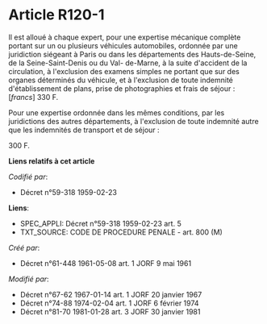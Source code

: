 # Article R120-1

Il est alloué à chaque expert, pour une expertise mécanique complète portant sur un ou plusieurs véhicules automobiles,
ordonnée par une juridiction siégeant à Paris ou dans les départements des Hauts-de-Seine, de la Seine-Saint-Denis ou du Val-
de-Marne, à la suite d'accident de la circulation, à l'exclusion des examens simples ne portant que sur des organes
déterminés du véhicule, et à l'exclusion de toute indemnité d'établissement de plans, prise de photographies et frais de
séjour : [*francs*] 330 F.

Pour une expertise ordonnée dans les mêmes conditions, par les juridictions des autres départements, à l'exclusion de toute
indemnité autre que les indemnités de transport et de séjour :

300 F.

**Liens relatifs à cet article**

_Codifié par_:

  - Décret n°59-318 1959-02-23

**Liens**:

  - SPEC_APPLI: Décret n°59-318 1959-02-23 art. 5
  - TXT_SOURCE: CODE DE PROCEDURE PENALE - art. 800 (M)

_Créé par_:

  - Décret n°61-448 1961-05-08 art. 1 JORF 9 mai 1961

_Modifié par_:

  - Décret n°67-62 1967-01-14 art. 1 JORF 20 janvier 1967
  - Décret n°74-88 1974-02-04 art. 1 JORF 6 février 1974
  - Décret n°81-70 1981-01-28 art. 3 JORF 30 janvier 1981
